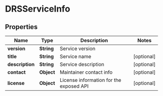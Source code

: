 
# DRSServiceInfo

## Properties
Name | Type | Description | Notes
------------ | ------------- | ------------- | -------------
**version** | **String** | Service version | 
**title** | **String** | Service name |  [optional]
**description** | **String** | Service description |  [optional]
**contact** | **Object** | Maintainer contact info |  [optional]
**license** | **Object** | License information for the exposed API |  [optional]



